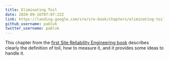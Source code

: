 ```yaml
---
title: Eliminating Toil
date: 2020-09-16T07:07:22Z
link: https://landing.google.com/sre/sre-book/chapters/eliminating-toil/
github_username: pabluk
twitter_username: pabluk
---
```

This chapter from the [first Site Reliability Engineering book](https://landing.google.com/sre/books/) describes clearly the definition of toil, how to measure it, and it provides some ideas to handle it.

